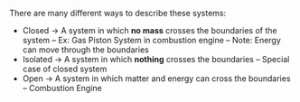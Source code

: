 There are many different ways to describe these systems:
- Closed → A system in which **no mass** crosses the boundaries of the system
	– Ex: Gas Piston System in combustion engine
	– Note: Energy can move through the boundaries
- Isolated → A system in which **nothing** crosses the boundaries
	– Special case of closed system
- Open → A system in which matter and energy can cross the boundaries
	– Combustion Engine

